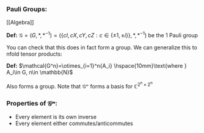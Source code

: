 ### Pauli Groups:
[[Algebra]]

**Def:** $\mathcal{G} =(G,*,*^{-1})=(\{cI,cX,cY,cZ : c\in \{\pm1,\pm i\}\},*,*^{-1})$ be the 1 Pauli group

You can check that this does in fact form a group. 
We can generalize this to nfold tensor products:

**Def:** $\mathcal{G^n}=\otimes_{i=1}^n{A_i} \hspace{10mm}\text{where } A_i\in G, n\in \mathbb{N}$

Also forms a group. Note that $\mathcal{G^n}$ forms a basis for $\mathbb{C}^{2^n\times 2^n}$

### Properties of $\mathcal{G^n}$:
- Every element is its own inverse
- Every element either commutes/anticommutes

